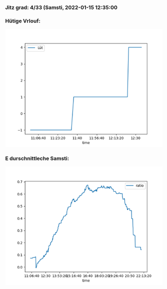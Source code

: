 ### Jitz grad: 4/33 (Samsti, 2022-01-15 12:35:00

### Hütige Vrlouf:
![Graph](Today.png)

### E durschnittleche Samsti:
![Graph](Samsti.png)